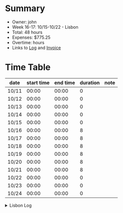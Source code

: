 # Summary
* Owner: john
* Week 16-17: 10/15-10/22 - Lisbon
* Total: 48  hours
* Expenses: $775.25
* Overtime:  hours
* Links to [Log](https://docs.google.com/document/d/1qYblKEo761GaksHPknskUpva_PodZoTyQ_YZ_nhfyM8/edit?usp=sharing) and [Invoice](https://docs.google.com/spreadsheets/d/1LndZ26CcT90GKt_qbRGGM2puMj2srT8Fe-ZtouPd_3E/edit#gid=38977381)

# Time Table
| date  | start time  | end time | duration  |  note |
|---|---|---|---|---|
| 10/11 | 00:00 | 00:00 | 0 |
| 10/12 | 00:00 | 00:00 | 0 |
| 10/13 | 00:00 | 00:00 | 0 |
| 10/14 | 00:00 | 00:00 | 0 |
| 10/15 | 00:00 | 00:00 | 0 |
| 10/16 | 00:00 | 00:00 | 8 |
| 10/17 | 00:00 | 00:00 | 8 |
| 10/18 | 00:00 | 00:00 | 8 |
| 10/19 | 00:00 | 00:00 | 8 |
| 10/20 | 00:00 | 00:00 | 8 |
| 10/21 | 00:00 | 00:00 | 8 |
| 10/22 | 00:00 | 00:00 | 0 |
| 10/23 | 00:00 | 00:00 | 0 |
| 10/24 | 00:00 | 00:00 | 0 |


<details>
  <summary>Lisbon Log </summary>

Fri Oct 15th: Uber to Airport, Flight to Lisbon (13hrs)
Sat Oct 16th:  (5 hrs)
10:30 Arrive Lisbon:
11:00Meet Abraham,
11:30 Uber to Airbnb (can’t check in),
12:30 lunch
14:00 Review Iberostar venue for Harmony One World,
15:30 - 18:00 check into Airbnb’s (multiple destinations and key pickups)
20:00 Dinner

Sun Oct 17th - 8hrs
13:30 - 20:00 Harmony hosted meetup and coffee
Contacts Met
Tall German guy - used to live in Japan, now lives in Portugal interested in fintech/data analytics
Norwegian Gitcoin Guy - Work in Premier Partner success
Daniel? - Li and Abraham know him from Eth Paris? - what is he working on, what are his contact details
German Calendar Guy - https://cal.com/ Telegram @peer_rich (thanks Boris)
Discord DAO discovery bot team from SF - Girl and Guy?
Couple who dropped by Crypto Guy and his girlfriend - working on a multichain... has received grants from Balancer and ....
Portugese guys who work with digital imaging e.g. reading and verifying passports (new to crypto)


Mon Oct 18th - 9:30 - 22:00 Harmony One World (12 hours)

10am: meet at iberostar selection lisboa

Iberostar Selection Lisboa 64 Rua Castilho 1250-071 Lisboa Portugal

1pm: door opens

2pm: “Scaling DAOs” Fireside Chat
Speaker: Felipe Duarte, DAOist; Moderator: Samantha Yap, Yap Global

2:30pm: “Harmony: 100 DAOs and ONE.country” Talk
Speaker: Stephen Tse, Harmony

3pm: “Future of Finance: Stake DAO, Curve, Rekt”
Speaker: Julien Bouteloup, Stake DAO; Moderator: Li Jiang, Harmony

3:30pm: “Pods: From Hackathon to Launch”
Speaker: Rob Silva, Pods Finance

4:00pm: “Timeless on Harmony”
Speaker: Will Starr, Timeless

4:30pm: “Harmony One - Rise of Blockchain Gaming”
Speaker: Jacques Xu, Ramp Network



DAO Event - 10:00 a.m. - 10:00 p.m.
Setup and prep 10:00 - 1:00 p.m.
Talks 1:00 - 5:00
After party 5:00 - 10:00

Contacts
Curve/Stake Capital  - Julian and Julien Bouteloup - quentin - @Kii_iu
Pods Finance - https://twitter.com/razgraf https://www.pods.finance/  app docs github
Investment - Jonathan? from Hong Kong twitter: @mapleleafcap
mai.finance
Ben - QiDao - Lending Protocol - telegram: @Benjamin891 https://mai.finance docs github
Christian Holman twitter: @0xholman
One Family - david.crazy.one
Stealth Project - Ask Li and Daniell? Founder worked at coinbase with Mei, located in Taiwan.
Peer Rich - twitter: @peer_rich https://cal.com/
NFT Collateralization: telegram @Raphael_0x
Random Attendee: twitter @solangegueiros (was on the laptop at the start of the conference)
BLS Security: twitter: @bela_guer https://guer.co/ - introducing to RJ.


Tue Oct 19th - 8hrs
The Daoist
8:00 - 11:00 Share youtube link and begin watching the DAOIST online
11:00 left for the DAOist - ended up having lunch with the team and could not get into the DAOist.
15:00 went home and did some housekeeping organizing the Covid test
17:00 - 12:00  went back and went to the DAOist after party with the team

Contacts

Spruce : Wayne Chang telegram:@wychat
Solidity Core Developer:

Wed Oct 20th - 8 hrs
Liscon Day 1
9:00 - LX Factory for Liscon-1 and networking
18:00 - ZK Rollups Celestia
20:30 - Aragon/Harmony Event


Contacts


Thu Oct 21st -  8hrs
Liscon Day 2

13:00 - 22:00
Contacts
OVR

Fri Oct 22nd - - Flight to SFO (13hrs)
-

</details